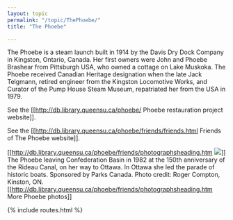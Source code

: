 ```yaml
---
layout: topic
permalink: "/topic/ThePhoebe/"
title: "The Phoebe"

---
```


The Phoebe is a steam launch built in 1914 by the Davis Dry Dock Company in Kingston, Ontario, Canada. Her first owners were John and Phoebe Brashear from Pittsburgh USA, who owned a cottage on Lake Muskoka. The Phoebe received Canadian Heritage designation when the late Jack Telgmann, retired engineer from the Kingston Locomotive Works, and Curator of the Pump House Steam Museum, repatriated her from the USA in 1979.

See the [[http://db.library.queensu.ca/phoebe/ Phoebe restauration project website]].

See the [[http://db.library.queensu.ca/phoebe/friends/friends.html Friends of The Phoebe website]].

[[http://db.library.queensu.ca/phoebe/friends/photographsheading.htm <img src="http://db.library.queensu.ca/phoebe/friends/photographs/cityhall.jpg" border="0">]]
<br>The Phoebe leaving Confederation Basin in 1982 at the 150th anniversary of the Rideau Canal, on her way to Ottawa. In Ottawa she led the parade of historic boats. Sponsored by Parks Canada. Photo credit: Roger Compton, Kinston, ON.  [[http://db.library.queensu.ca/phoebe/friends/photographsheading.htm More Phoebe photos]]

{% include routes.html %}
